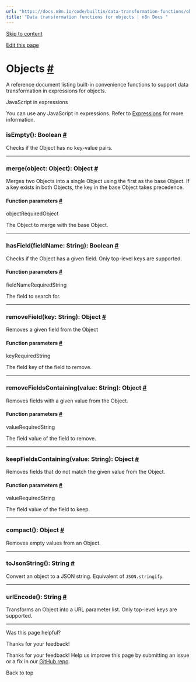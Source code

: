 ```yaml
---
url: "https://docs.n8n.io/code/builtin/data-transformation-functions/objects/"
title: "Data transformation functions for objects | n8n Docs "
---
```


[Skip to content](https://docs.n8n.io/code/builtin/data-transformation-functions/objects/#objects)

[Edit this page](https://github.com/n8n-io/n8n-docs/edit/main/docs/code/builtin/data-transformation-functions/objects.md "Edit this page")

# Objects [\#](https://docs.n8n.io/code/builtin/data-transformation-functions/objects/\#objects "Permanent link")

A reference document listing built-in convenience functions to support data transformation in expressions for objects.

JavaScript in expressions

You can use any JavaScript in expressions. Refer to [Expressions](https://docs.n8n.io/code/expressions/) for more information.

### isEmpty():  Boolean [\#](https://docs.n8n.io/code/builtin/data-transformation-functions/objects/\#object-isEmpty "Permanent link")

Checks if the Object has no key-value pairs.

* * *

### merge(object:  Object):  Object [\#](https://docs.n8n.io/code/builtin/data-transformation-functions/objects/\#object-merge "Permanent link")

Merges two Objects into a single Object using the first as the base Object. If a key exists in both Objects, the key in the base Object takes precedence.

#### Function parameters [\#](https://docs.n8n.io/code/builtin/data-transformation-functions/objects/\#function-parameters "Permanent link")

objectRequiredObject

The Object to merge with the base Object.

* * *

### hasField(fieldName:  String):  Boolean [\#](https://docs.n8n.io/code/builtin/data-transformation-functions/objects/\#object-hasField "Permanent link")

Checks if the Object has a given field. Only top-level keys are supported.

#### Function parameters [\#](https://docs.n8n.io/code/builtin/data-transformation-functions/objects/\#function-parameters_1 "Permanent link")

fieldNameRequiredString

The field to search for.

* * *

### removeField(key:  String):  Object [\#](https://docs.n8n.io/code/builtin/data-transformation-functions/objects/\#object-removeField "Permanent link")

Removes a given field from the Object

#### Function parameters [\#](https://docs.n8n.io/code/builtin/data-transformation-functions/objects/\#function-parameters_2 "Permanent link")

keyRequiredString

The field key of the field to remove.

* * *

### removeFieldsContaining(value:  String):  Object [\#](https://docs.n8n.io/code/builtin/data-transformation-functions/objects/\#object-removeFieldsContaining "Permanent link")

Removes fields with a given value from the Object.

#### Function parameters [\#](https://docs.n8n.io/code/builtin/data-transformation-functions/objects/\#function-parameters_3 "Permanent link")

valueRequiredString

The field value of the field to remove.

* * *

### keepFieldsContaining(value:  String):  Object [\#](https://docs.n8n.io/code/builtin/data-transformation-functions/objects/\#object-keepFieldsContaining "Permanent link")

Removes fields that do not match the given value from the Object.

#### Function parameters [\#](https://docs.n8n.io/code/builtin/data-transformation-functions/objects/\#function-parameters_4 "Permanent link")

valueRequiredString

The field value of the field to keep.

* * *

### compact():  Object [\#](https://docs.n8n.io/code/builtin/data-transformation-functions/objects/\#object-compact "Permanent link")

Removes empty values from an Object.

* * *

### toJsonString():  String [\#](https://docs.n8n.io/code/builtin/data-transformation-functions/objects/\#object-toJsonString "Permanent link")

Convert an object to a JSON string. Equivalent of `JSON.stringify`.

* * *

### urlEncode():  String [\#](https://docs.n8n.io/code/builtin/data-transformation-functions/objects/\#object-urlEncode "Permanent link")

Transforms an Object into a URL parameter list. Only top-level keys are supported.

* * *

Was this page helpful?






Thanks for your feedback!






Thanks for your feedback! Help us improve this page by submitting an issue or a fix in our [GitHub repo](https://github.com/n8n-io/n8n-docs).


Back to top